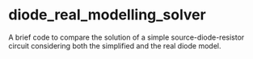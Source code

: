 # diode_real_modelling_solver

A brief code to compare the solution of a simple source-diode-resistor circuit considering both the simplified and the real diode model.
